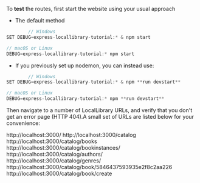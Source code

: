 To **test** the routes, first start the website using your usual approach

* The default method 

```js
		// Windows
SET DEBUG=express-locallibrary-tutorial:* & npm start

// macOS or Linux
DEBUG=express-locallibrary-tutorial:* npm start
```

* If you previously set up nodemon, you can instead use: 

```js
		// Windows
SET DEBUG=express-locallibrary-tutorial:* & npm **run devstart**

// macOS or Linux
DEBUG=express-locallibrary-tutorial:* npm **run devstart**
```

Then navigate to a number of LocalLibrary URLs, and verify that you don't get an error page (HTTP 404).A small set of URLs are listed below for your convenience:

http://localhost:3000/
http://localhost:3000/catalog
http://localhost:3000/catalog/books
http://localhost:3000/catalog/bookinstances/
http://localhost:3000/catalog/authors/
http://localhost:3000/catalog/genres/
http://localhost:3000/catalog/book/5846437593935e2f8c2aa226
http://localhost:3000/catalog/book/create
